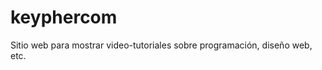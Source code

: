 keyphercom
==========


Sitio web para mostrar video-tutoriales sobre programación, diseño web, etc.
